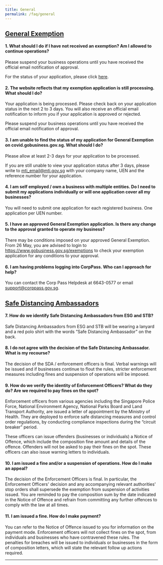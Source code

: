 ```yaml
---
title: General
permalink: /faq/general
---
```


## **<ins>General Exemption</ins>**

#### **1. What should I do if I have not received an exemption? Am I allowed to continue operations?**
Please suspend your business operations until you have received the official email notification of approval.

For the status of your application, please click <a href="https://go.gov.sg/exemptionstatus" target="_blank">here</a>.

#### **2. The website reflects that my exemption application is still processing. What should I do?**
Your application is being processed. Please check back on your application status in the next 2 to 3 days. You will also receive an official email notification to inform you if your application is approved or rejected.

Please suspend your business operations until you have received the official email notification of approval.

#### **3. I am unable to find the status of my application for General Exemption on covid.gobusiness.gov.sg. What should I do?**
Please allow at least 2-3 days for your application to be processed. 

If you are still unable to view your application status after 3 days, please write to <a href = ": mti_email@mti.gov.sg">mti_email@mti.gov.sg</a> with your company name, UEN and the reference number for your application.

#### **4. I am self employed / own a business with multiple entities. Do I need to submit my applications individually or will one application cover all my businesses?**
You will need to submit one application for each registered business. One application per UEN number. 

#### **5. I have an approved General Exemption application. Is there any change to the approval granted to operate my business?**
There may be conditions imposed on your approved General Exemption. From 26 May, you are advised to login to <a href = "https://www.gobusiness.gov.sg/exemptions">https://www.gobusiness.gov.sg/exemptions</a> to check your exemption application for any conditions to your approval. 

#### **6. I am having problems logging into CorpPass. Who can I approach for help?**
You can contact the Corp Pass Helpdesk at 6643-0577 or email <a href = "mailto: support@corppass.gov.sg">support@corppass.gov.sg</a>.

## **<ins>Safe Distancing Ambassadors</ins>**

#### **7. How do we identify Safe Distancing Ambassadors from ESG and STB?**
Safe Distancing Ambassadors from ESG and STB will be wearing a lanyard and a red polo shirt with the words “Safe Distancing Ambassador” on the back.

#### **8. I do not agree with the decision of the Safe Distancing Ambassador. What is my recourse?**
The decision of the SDA / enforcement officers is final. Verbal warnings will be issued and if businesses continue to flout the rules, stricter enforcement measures including fines and suspension of operations will be imposed.

#### **9. How do we verify the identity of Enforcement Officers? What do they do? Are we required to pay fines on the spot?**
Enforcement officers from various agencies including the Singapore Police Force, National Environment Agency, National Parks Board and Land Transport Authority, are issued a letter of appointment by the Ministry of Health. They are deployed to enforce safe distancing measures and control order regulations, by conducting compliance inspections during the “circuit breaker” period.

These officers can issue offenders (businesses or individuals) a Notice of Offence, which include the composition fine amount and details of the offence. Offenders will not be asked to pay their fines on the spot. These officers can also issue warning letters to individuals.

#### **10. I am issued a fine and/or a suspension of operations. How do I make an appeal?**
The decision of the Enforcement Officers is final. In particular, the Enforcement Officers' decision and any accompanying relevant authorities' stop orders shall supersede the exemption from suspension of activities issued. You are reminded to pay the composition sum by the date indicated in the Notice of Offence and refrain from committing any further offences to comply with the law at all times.

#### **11. I am issued a fine. How do I make payment?**
You can refer to the Notice of Offence issued to you for information on the payment mode. Enforcement officers will not collect fines on the spot, from individuals and businesses who have contravened these rules. The penalties for breaches will be issued to individuals or businesses in the form of composition letters, which will state the relevant follow up actions required.


___
[^1]: The weekly cycle starts from Sunday 12.00am and ends on Saturday 11.59pm.
